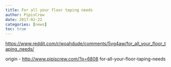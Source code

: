 ```yaml
---
title: For all your floor taping needs
author: PipisCrew
date: 2017-02-22
categories: [news]
toc: true
---
```


https://www.reddit.com/r/woahdude/comments/5vg4aw/for_all_your_floor_taping_needs/

origin - http://www.pipiscrew.com/?p=6808 for-all-your-floor-taping-needs